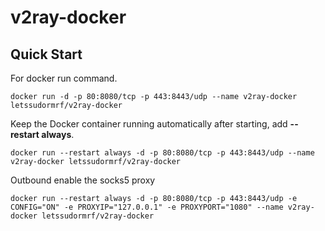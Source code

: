# v2ray-docker

Quick Start
-----------

For docker run command.

    docker run -d -p 80:8080/tcp -p 443:8443/udp --name v2ray-docker letssudormrf/v2ray-docker

Keep the Docker container running automatically after starting, add **--restart always**.

    docker run --restart always -d -p 80:8080/tcp -p 443:8443/udp --name v2ray-docker letssudormrf/v2ray-docker

Outbound enable the socks5 proxy

    docker run --restart always -d -p 80:8080/tcp -p 443:8443/udp -e CONFIG="ON" -e PROXYIP="127.0.0.1" -e PROXYPORT="1080" --name v2ray-docker letssudormrf/v2ray-docker

